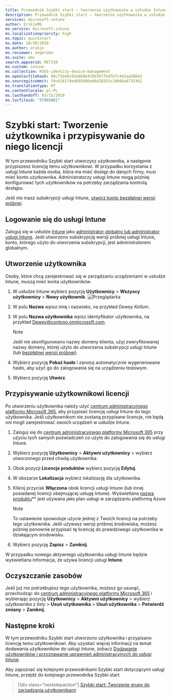 ```yaml
---
title: Przewodnik Szybki start — tworzenie użytkownika w usłudze Intune
description: Przewodnik Szybki start — tworzenie użytkownika w usłudze Intune.
services: microsoft-intune
author: ErikjeMS
ms.service: microsoft-intune
ms.localizationpriority: high
ms.topic: quickstart
ms.date: 10/30/2018
ms.author: erikje
ms.reviewer: angerobe
ms.suite: ems
search.appverid: MET150
ms.custom: intune
ms.collection: M365-identity-device-management
ms.openlocfilehash: 98c71bd4c93e869b429b7677b4fb7c442aa58643
ms.sourcegitcommit: fdc6261f4ed695986e06d18353c10660a4735362
ms.translationtype: HT
ms.contentlocale: pl-PL
ms.lasthandoff: 03/15/2019
ms.locfileid: "57991081"
---
```

# <a name="quickstart-create-a-user-and-assign-a-license-to-it"></a>Szybki start: Tworzenie użytkownika i przypisywanie do niego licencji

W tym przewodniku Szybki start utworzysz użytkownika, a następnie przypiszesz licencję temu użytkownikowi. W przypadku korzystania z usługi Intune każda osoba, która ma mieć dostęp do danych firmy, musi mieć konto użytkownika. Administratorzy usługi Intune mogą później konfigurować tych użytkowników na potrzeby zarządzania kontrolą dostępu.

Jeśli nie masz subskrypcji usługi Intune, [utwórz konto bezpłatnej wersji próbnej](free-trial-sign-up.md).

## <a name="sign-in-to-intune"></a>Logowanie się do usługi Intune

Zaloguj się w usłudze [Intune](https://aka.ms/intuneportal) jako [administrator globalny lub administrator usługi Intune](users-add.md#types-of-administrators). Jeśli utworzono subskrypcję wersji próbnej usługi Intune, konto, którego użyto do utworzenia subskrypcji, jest administratorem globalnym.

## <a name="create-a-user"></a>Utworzenie użytkownika

Osoby, które chcą zarejestrować się w zarządzaniu urządzeniami w usłudze Intune, muszą mieć konta użytkowników.

1. W usłudze Intune wybierz pozycję **Użytkownicy** > **Wszyscy użytkownicy** > **Nowy użytkownik**.
![Przeglądarka](media/quickstart-create-user/create-user.png)
2. W polu **Nazwa** wpisz imię i nazwisko, na przykład *Dewey Kellum*.
3. W polu **Nazwa użytkownika** wpisz identyfikator użytkownika, na przykład Dewey@contoso.onmicrosoft.com.

    > [!NOTE]
    > Jeśli nie skonfigurowano nazwy domeny klienta, użyj zweryfikowanej nazwy domeny, której użyto do utworzenia subskrypcji usługi Intune (lub [bezpłatnej wersji próbnej](free-trial-sign-up.md#sign-up-for-a-microsoft-intune-free-trial)). 

4. Wybierz pozycję **Pokaż hasło** i zanotuj automatycznie wygenerowane hasło, aby użyć go do zalogowania się na urządzeniu testowym.
5. Wybierz pozycję **Utwórz**.

## <a name="assign-a-license-to-the-user"></a>Przypisywanie użytkownikowi licencji

Po utworzeniu użytkownika należy użyć [centrum administracyjnego platformy Microsoft 365](http://go.microsoft.com/fwlink/p/?LinkId=698854), aby przypisać licencję usługi Intune do tego użytkownika. Jeśli użytkownikom nie zostaną przypisane licencje, nie będą oni mogli zarejestrować swoich urządzeń w usłudze Intune. 

1. Zaloguj się do [centrum administracyjnego platformy Microsoft 365](http://go.microsoft.com/fwlink/p/?LinkId=698854) przy użyciu tych samych poświadczeń co użyte do zalogowania się do usługi Intune.
2. Wybierz pozycję **Użytkownicy** > **Aktywni użytkownicy** > wybierz utworzonego przed chwilą użytkownika.
3. Obok pozycji **Licencje produktów** wybierz pozycję **Edytuj**.
4. W obszarze **Lokalizacja** wybierz lokalizację dla użytkownika.
5. Kliknij przycisk **Włączona** obok licencji usługi Intune (lub innej posiadanej licencji obejmującej usługę Intune). Wyświetlana [nazwa produktu](https://docs.microsoft.com/azure/active-directory/users-groups-roles/licensing-service-plan-reference)** jest używana jako plan usługi w zarządzaniu platformą Azure 

   > [!NOTE]
   > To ustawienie spowoduje użycie jednej z Twoich licencji na potrzeby tego użytkownika. Jeśli używasz wersji próbnej środowiska, możesz później ponownie przypisać tę licencję do prawdziwego użytkownika w działającym środowisku.
6. Wybierz pozycję **Zapisz** > **Zamknij**.

W przypadku nowego aktywnego użytkownika usługi Intune będzie wyświetlana informacja, że używa licencji usługi **Intune**.

## <a name="clean-up-resources"></a>Oczyszczanie zasobów

Jeśli już nie potrzebujesz tego użytkownika, możesz go usunąć, przechodząc do [centrum administracyjnego platformy Microsoft 365](http://go.microsoft.com/fwlink/p/?LinkId=698854) i wybierając pozycję **Użytkownicy** > **Aktywni użytkownicy** > *wybierz użytkownika z listy* > **Usuń użytkownika** > **Usuń użytkownika** > **Potwierdź zmiany** > **Zamknij**.

## <a name="next-steps"></a>Następne kroki

W tym przewodniku Szybki start utworzono użytkownika i przypisano licencję temu użytkownikowi. Aby uzyskać więcej informacji na temat dodawania użytkowników do usługi Intune, zobacz [Dodawanie użytkowników i przyznawanie uprawnień administracyjnych do usługi Intune](users-add.md).

Aby zapoznać się kolejnymi przewodnikami Szybki start dotyczącymi usługi Intune, przejdź do kolejnego przewodnika Szybki start.

> [!div class="nextstepaction"]
> [Szybki start: Tworzenie grupy do zarządzania użytkownikami](quickstart-create-group.md)
